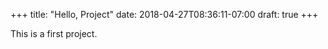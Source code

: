 +++
title: "Hello, Project"
date: 2018-04-27T08:36:11-07:00
draft: true
+++

This is a first project.
